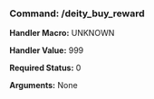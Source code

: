 ### Command: /deity_buy_reward

**Handler Macro:** UNKNOWN

**Handler Value:** 999

**Required Status:** 0

**Arguments:**
None
